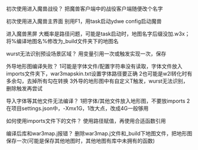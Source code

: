 初次使用进入魔兽战役？
    把魔兽客户端中的战役客户端随便改个名字

初次使用进入魔兽主界面
    别用F1，用task启动ydwe config启动魔兽

进入魔兽黑屏
    大概率是路径问题，可能是task启动时，地图名字后缀没加.w3x；将%编译地图名%修改为_build文件夹下的地图名

wurst无法识别预设场景区域？
    用变量引用一次或触发实现一次，保存

外导地形图编译失败？
    1可能是字体文件/配置字符串没有读取，字体文件放入imports文件夹下，war3mapskin.txt设置字体路径要正确
    2也可能是w2l转化时有多余勾，去掉所有勾在转换
    3外导的地形图中有自定义T触发，wurst无法识别，删除触发再尝试

导入字体等其他文件无法编译？
    1把字体/其他文件放入地形图，不要放imports
    2在项目settings.json中，-Xmx1G，1改大点，改成4G一般够用

如何使用imports文件下的文件？
    使用路径赋值，再使用合适函数引用

编译后库和war3map.j报错？
    删除war3map.j文件和_build下地图文件，把地形图保存一次(可能是保存其他地图时，其他地图有库中未拥有的函数)

